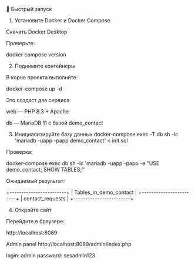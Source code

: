 🚀 Быстрый запуск
1. Установите Docker и Docker Compose

Скачать Docker Desktop

Проверьте:

docker compose version

2. Поднимите контейнеры

В корне проекта выполните:

docker-compose up -d


Это создаст два сервиса:

web — PHP 8.3 + Apache

db — MariaDB 11 с базой demo_contact

3. Инициализируйте базу данных
docker-compose exec -T db sh -lc 'mariadb -uapp -papp demo_contact' < init.sql


Проверка:

docker-compose exec db sh -lc 'mariadb -uapp -papp -e "USE demo_contact; SHOW TABLES;"'


Ожидаемый результат:

+------------------------+
| Tables_in_demo_contact |
+------------------------+
| contact_requests       |
+------------------------+

4. Откройте сайт

Перейдите в браузере:

http://localhost:8089

Admin panel http://localhost:8089/admin/index.php

login: admin
password: sesadmin123